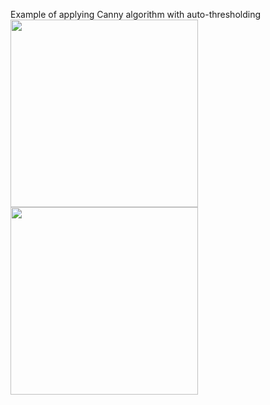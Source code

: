 Example of applying Canny algorithm with auto-thresholding<br>
<img src="https://i.ibb.co/MffjRqM/lena.png" width="300">
<img src="https://i.ibb.co/fdqS5tn/canny.png" width="300">
